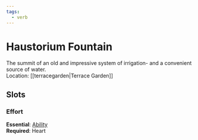 ```yaml
---
tags:
  - verb
---
```

# Haustorium Fountain
The summit of an old and impressive system of irrigation- and a convenient source of water.<br> Location: [[terracegarden|Terrace Garden]]
## Slots
### Effort
**Essential**: [Ability](https://uadaf.theevilroot.xyz/rowenarium/element/ability)<br>**Required**: Heart

